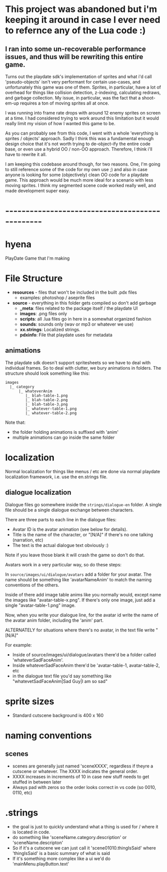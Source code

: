 #
# This project was abandoned but i'm keeping it around in case I ever need to refernce any of the Lua code :)

## I ran into some un-recoverable performance issues, and thus will be rewriting this entire game.

Turns out the playdate sdk's implementation of sprites and what i'd call 'pseudo-objects' isn't very performant
for certain use-cases, and unfortunately this game was one of them.  Sprites, in particular, have a lot of overhead
for things like collision detection, z-indexing, calculating redraws, and garbage collection.  My issue, in particular,
was the fact that a shoot-em-up requires a ton of moving sprites all at once.

I was running into frame rate drops with around 12 enemy sprites on screen at a time.  I had considered trying to 
work around this limitation but it would really limit my vision of how I wanted this game to be.

As you can probably see from this code, I went with a whole 'everything is sprites / objects' approach.  Sadly I think
this was a fundamental enough design choice that it's not worth trying to de-object-ify the entire code base, or even
use a hybrid OO / non-OO approach.  Therefore, I think i'll have to rewrite it all.

I am keeping this codebase around though, for two reasons.  One, I'm going to still reference some of the code for my 
own use ;) and also in case anyone is looking for some (objectively) clean OO code for a playdate game.  This approach 
would be much more ideal for a scenario with less moving sprites.  I think my segmented scene code worked really well,
and made development super easy.


# -----------------------------------------------

# hyena
PlayDate Game that I'm making

# File Structure

* **resources** - files that won't be included in the built .pdx files
    * examples: photoshop / aseprite files 
* **source** - everything in this folder gets compiled so don't add garbage
    * **_meta**: files related to the package itself / the playdate UI
    * **images**: .png files only
    * **scripts**: all .lua files go in here in a somewhat organized fashion
    * **sounds**: sounds only (wav or mp3 or whatever we use)
    * **xx.strings**: Localized strings.  
    * **pdxinfo**: File that playdate uses for metadata

## animations 

The playdate sdk doesn't support spritesheets so we have to deal with individual frames. 
So to deal with clutter, we bury animations in folders.  The structure should look something like this:

```
images
  |_ category
      |_ whateverAnim 
         |_ blah-table-1.png
         |_ blah-table-2.png
         |_ blah-table-3.png
         |_ whatever-table-1.png 
         |_ whatever-table-2.png 
```

Note that:
* the folder holding animations is suffixed with 'anim'
* multiple animations can go inside the same folder

# localization

Normal localization for things like menus / etc are done via normal playdate localization framework, i.e. use the en.strings file.  

## dialogue localization

Dialogue files go somewhere inside the `strings/dialogue-en` folder.  A single file should be a single dialogue exchange between characters.  

There are three parts to each line in the dialogue files:

* Avatar ID is the avatar animation (see below for details).  
* Title is the name of the character, or "[N/A]" if there's no one talking (narration, etc)
* The text is the actual dialogue text obviously :)

Note if you leave those blank it will crash the game so don't do that. 

Avatars work in a very particular way, so do these steps:

In `source/images/ui/dialogue/avatars` add a folder for your avatar.  The name should be something like 'avatarNameAnim' to match the naming conventions of the others.  

Inside of there add image table anims like you normally would, except name the images like "avatar-table-x.png".  If there's only one image, just add a single "avatar-table-1.png" image.  

Now, when you write your dialogue line, for the avatar id write the name of the avatar anim folder, including the 'anim' part.  

ALTERNATELY for situations where there's no avatar, in the text file write "[N/A]"


For example:

* Inside of source/images/ui/dialogue/avatars there'd be a folder called 'whateverSadFaceAnim'.
* Inside whateverSadFaceAnim there'd be 'avatar-table-1, avatar-table-2, etc
* in the dialogue text file you'd say something like "whatevetSadFaceAnim|Sad Guy|I am so sad"

# sprite sizes

* Standard cutscene background is 400 x 160

# naming conventions

## scenes

* scenes are generally just named 'sceneXXXX', regardless if theyre a cutscene or whatever.  The XXXX indicates the general order.
* XXXX increases in increments of 10 in case new stuff needs to get stuffed in between later
* Always pad with zeros so the order looks correct in vs code (so 0010, 0110, etc) 


# .strings 

* the goal is just to quickly understand what a thing is used for / where it is located in code.
* do something like 'sceneName.category.description' or 'sceneName.descripton'
* So if it's a cutscene we can just call it 'scene01010.thingIsSaid' where 'thingIsSaid' is a basic summary of what is said 
* If it's something more complex like a ui we'd do 'mainMenu.playButton.text'
